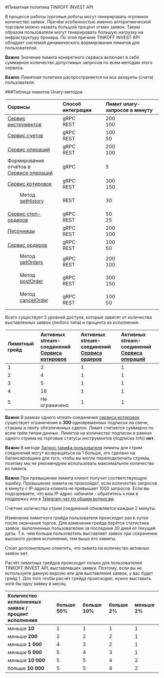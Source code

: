 #Лимитная политика TINKOFF INVEST API

В процессе работы торговые роботы могут генерировать огромное количество заявок. Причём особенностью именно 
алгоритмической торговли можно назвать большой процент отмен заявок. Таким образом пользователи 
могут генерировать большую нагрузку на инфраструктуру брокера. По этой причине TINKOFF INVEST API 
обладает системой динамического формирования лимитов для пользователей. 

**Важно** Значение лимита конкретного сервиса включает в себя суммарное количество допустимых запросов по всем методам этого сервиса.

**Важно** Лимитная политика распространяется на все аккаунты (cчета) пользователя.

###Таблица лимитов Unary-методов

| Сервисы                                                                    | Способ интеграции | Лимит unary-запросов в минуту |
|:---------------------------------------------------------------------------|:------------------|:------------------------------|
| [Сервис инструментов](/investAPI/head-instruments/)                        | gRPC<br/>REST     | 200      <br/>100             |
| [Сервис счетов](/investAPI/head-users/)                                    | gRPC<br/>REST     | 100<br/>50                    |
| [Сервис операций](/investAPI/head-operations/)                             | gRPC<br/>REST     | 200<br/>100                   |
| Формирование отчётов в</br>[Сервисе операций](/investAPI/head-operations/) | gRPC              | 5                             |
| [Сервис котировок](/investAPI/head-marketdata/)                            | gRPC<br/>REST     | 300        <br/>150           |
| <dl><dd> Метод [getHistory](/investAPI/get_history)</dd></dl>              | REST              | 30                            |
| [Сервис стоп-ордеров](/investAPI/head-stoporders/)                         | gRPC<br/>REST     | 50<br/>25                     |
| [Песочницы](/investAPI/head-sandbox/)                                      | gRPC<br/>REST     | 200        <br/>100           |
| [Сервис ордеров](/investAPI/head-orders/)                                 | gRPC<br/>REST     | 100<br/>50                    |
 | <dl><dd> Метод [getOrders](/investAPI/orders#getorders)</dd></dl>          | gRPC<br/>REST     | 200<br/>100                   |
 | <dl><dd>Метод [postOrder](/investAPI/orders#postorder)     </dd></dl>      | gRPC<br/>REST     | 300<br/>150                   |
| <dl><dd>  Метод [cancelOrder](/investAPI/orders#cancelorder)    </dd></dl> | gRPC<br/>REST     | 100<br/>50                    |



Всего существует 5 уровней доступа, которые зависят от количества выставленных заявок (любого типа) и
процента их исполнения:

| Лимитный грейд   | Активных stream-соединений</br>[Сервиса котировок](/investAPI/head-marketdata/) | Активных stream-соединений</br>[Сервиса ордеров](/investAPI/head-orders/) | Активных stream-соединений</br>[Сервиса операций](/investAPI/head-operations/) |
| :-------------   |:--------------------------------------------------------------------------------|:--------------------------------------------------------------------------|:-------------------------------------------------------------------------------|
| 1                | 2                                                                               | 1                                                                         | 1                                                                              |
| 2                | 4                                                                               | 1                                                                         | 1                                                                              |
| 3                | 5                                                                               | 1                                                                         | 1                                                                              |
| 4                | 16                                                                              | 1                                                                         | 1                                                                              |
| 5                | Не ограничено                                                                   | 1                                                                         | 1                                                                              |

**Важно** В рамках одного stream-соединения [сервиса котировок](/investAPI/head-marketdata/) существует 
ограничение в **300** одновременных подписок на свечи, стаканы и ленту обезличенных сделок. Лимит считается
суммарно по всем трём типам данных. Лимитов на количество подписок в рамках одного стрима на торговые
статусы инструментов (подписка Info) **нет**.

**Важно** В методе [Запрос тарифа пользователя](https://tinkoff.github.io/investAPI/users/#getusertariff) лимиты для стрим
соединений могут возвращаться на 1 больше, это сделано на балансировщике для того, чтобы вы могли переподключить стримы,
поэтому мы не рекомендуем использовать максимальное количество из лимита. 

**Важно** При превышении лимита клиент получит соответствующую ошибку. Превышение лимита не произойдет, если количество запросов в минуту с IP-адреса клиента не превышает 1000 запросов. Если вы подозреваете, что ваш IP-адрес забанили - обратитесь к нам в поддержку или в [Telegram-чат по общим вопросам](https://t.me/joinchat/VaW05CDzcSdsPULM).

Счетчик количества стрим соединений обновляется каждые 2 минуты.

Изменения лимитного грейда пользователя происходит раз в сутки после окончания торгов. Для изменения
грейда берётся статистика заявок, выполненных пользователем за последние 30 дней от текущей даты. 
Т.е. чем больше пользователь выставляет заявок при сохранении высокого уровня исполнения, 
тем выше его лимиты.

Стоит дополнительно отметить, что лимита на количество активных заявок нет.

Расчёт лимитных грейдов происходит только для пользователей TINKOFF INVEST API,
выставлявших заявки. Поэтому, если вы не используете данную
версию апи для выставления заявок, у вас будет грейд 1. 
Для того чтобы расчёт грейда происходил, нужно выставить хотя бы одну заявку
в месяц.

| Количество исполненных заявок / </br> процент исполнения | больше 50% | больше 10% | больше 2% | меньше 2% |
|:----------------------------------------------------------| :--------- | :--------- | :--------- | :--------- |
| меньше **10**                                             | 1          | 1          | 1          | 1          | 
| меньше **200**                                            | 2          | 2          | 2          | 1          | 
| меньше **1 000**                                          | 4          | 3          | 2          | 1          | 
| меньше **5 000**                                          | 5          | 4          | 3          | 1          | 
| меньше **10 000**                                         | 5          | 5          | 4          | 2          | 
| больше **10 000**                                         | 5          | 5          | 4          | 2          | 
